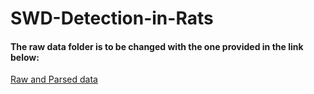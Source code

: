 # SWD-Detection-in-Rats

#### The raw data folder is to be changed with the one provided in the link below:
[Raw and Parsed data](https://drive.google.com/drive/folders/1oIhVsMshzddXUUVGAm8L02yMjcH8NiJq?usp=sharing)
